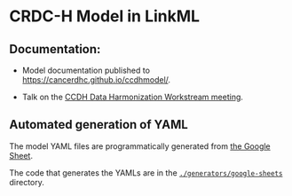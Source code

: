 # CRDC-H Model in LinkML

## Documentation:

* Model documentation published to https://cancerdhc.github.io/ccdhmodel/.

* Talk on the [CCDH Data Harmonization Workstream meeting](https://docs.google.com/document/d/13PMvYlstQ9BNr_Br1HzZ9n7etkz5nCKxp_RbF0cL4n0).

## Automated generation of YAML

The model YAML files are programmatically generated from [the Google Sheet](https://docs.google.com/spreadsheets/d/1oWS7cao-fgz2MKWtyr8h2dEL9unX__0bJrWKv6mQmM4/).

The code that generates the YAMLs are in the [`./generators/google-sheets`](./generators/google-sheets) directory.
